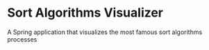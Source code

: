 # Sort Algorithms Visualizer 
A Spring application that visualizes the most famous sort algorithms processes

